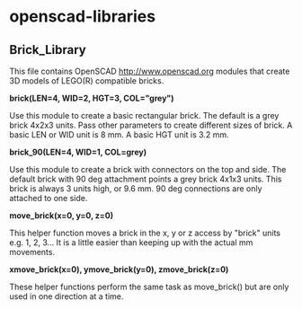 # openscad-libraries
## Brick_Library

This file contains OpenSCAD <http://www.openscad.org> modules that create 3D models of LEGO(R) compatible bricks.

**brick(LEN=4, WID=2, HGT=3, COL="grey")**

Use this module to create a basic rectangular brick. The default is a grey brick 4x2x3 units. Pass other parameters to create different sizes of brick.  A basic LEN or WID unit is 8 mm. A basic HGT unit is 3.2 mm.

**brick_90(LEN=4, WID=1, COL=grey)**

Use this module to create a brick with connectors on the top and side. The default brick with 90 deg attachment points a grey brick 4x1x3 units. This brick is always 3 units high, or 9.6 mm. 90 deg connections are only attached to one side.

**move_brick(x=0, y=0, z=0)**

This helper function moves a brick in the x, y or z access by "brick" units e.g. 1, 2, 3... It is a little easier than keeping up with the actual mm movements.

**xmove_brick(x=0), ymove_brick(y=0), zmove_brick(z=0)**

These helper functions perform the same task as move_brick() but are only used in one direction at a time.
